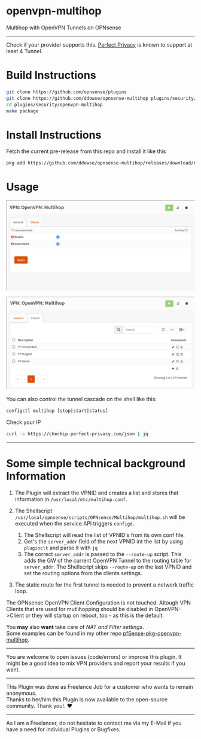 # openvpn-multihop
Multihop with OpenVPN Tunnels on OPNsense

---

Check if your provider supports this. [Perfect Privacy](https://www.perfect-privacy.com/en/features/multi-hop-vpn) is known to support at least 4 Tunnel.   


# Build Instructions

``` bash
git clone https://github.com/opnsense/plugins
git clone https://github.com/ddowse/opnsense-multihop plugins/security/openvpn-multihop
cd plugins/security/openvpn-multihop
make package
```

# Install Instructions

Fetch the current pre-release from this repo and install it like this

``` bash
pkg add https://github.com/ddowse/opnsense-multihop/releases/download/Latest/os-openvpn-multihop-1.0.txz
```

# Usage

![General Tab](screen2.png)



![Clients Tab](screen1.png)

You can also control the tunnel cascade on the shell like this:

```bash
configctl multihop [stop|start|status]
```

Check your IP

```bash
curl -s https://checkip.perfect-privacy.com/json | jq 
``` 

---

# Some simple technical background Information

1. The Plugin will extract the VPNID and creates a list and stores that information in  `/usr/local/etc/multihop.conf`.
1. The Shellscript `/usr/local/opnsense/scripts/OPNsense/Multihop/multihop.sh` will be executed when the service API triggers `configd`.

   1. The Shellscript will read the list of VPNID's from its own conf file.   
   1. Get's the `server_addr` field  of the next VPNID int the list by using `pluginclt` and parse it with `jq`   
   1. The correct `server_addr` is passed to the `--route-up` script. This adds the GW of the current OpenVPN Tunnel to the routing table for `server_addr`. The  Shellscript skips `--route-up` on the last VPNID and set the routing options from the clients settings.

2. The static route for the first tunnel is needed to prevent a network traffic loop. 

The OPNsense OpenVPN Client Configuration is not touched. Altough VPN Clients that are used for mutlihopping should be disabled in OpenVPN->Client or they will 
startup on reboot, too - as this is the default.


You **may** also **want** take care of *NAT and Filter settings*.   
Some examples can be found in my other repo [pfSense-pkg-openvpn-multihop](https://github.com/ddowse/pfSense-pkg-openvpn-multihop). 

---

You are welcome to open issues (code/errors) or improve this plugin. It might be a good idea to mix VPN providers and report your results if you want.

---

This Plugin was done as Freelance Job for a customer who wants to remain anonymous.   
Thanks to her/him this Plugin is now available to the open-source community. Thank you!. ❤️

---

As I am a Freelancer, do not hesitate to contact me via my E-Mail if you have a need for individual Plugins or Bugfixes. 

